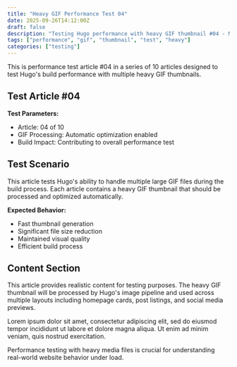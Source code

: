 ```yaml
---
title: "Heavy GIF Performance Test 04"
date: 2025-09-26T14:12:00Z
draft: false
description: "Testing Hugo performance with heavy GIF thumbnail #04 - Multi-MB file test"
tags: ["performance", "gif", "thumbnail", "test", "heavy"]
categories: ["testing"]
---
```


This is performance test article #04 in a series of 10 articles designed to test Hugo's build performance with multiple heavy GIF thumbnails.

## Test Article #04

**Test Parameters:**
- Article: 04 of 10  
- GIF Processing: Automatic optimization enabled
- Build Impact: Contributing to overall performance test

## Test Scenario

This article tests Hugo's ability to handle multiple large GIF files during the build process. Each article contains a heavy GIF thumbnail that should be processed and optimized automatically.

**Expected Behavior:**
- Fast thumbnail generation
- Significant file size reduction  
- Maintained visual quality
- Efficient build process

## Content Section

This article provides realistic content for testing purposes. The heavy GIF thumbnail will be processed by Hugo's image pipeline and used across multiple layouts including homepage cards, post listings, and social media previews.

Lorem ipsum dolor sit amet, consectetur adipiscing elit, sed do eiusmod tempor incididunt ut labore et dolore magna aliqua. Ut enim ad minim veniam, quis nostrud exercitation.

Performance testing with heavy media files is crucial for understanding real-world website behavior under load.

